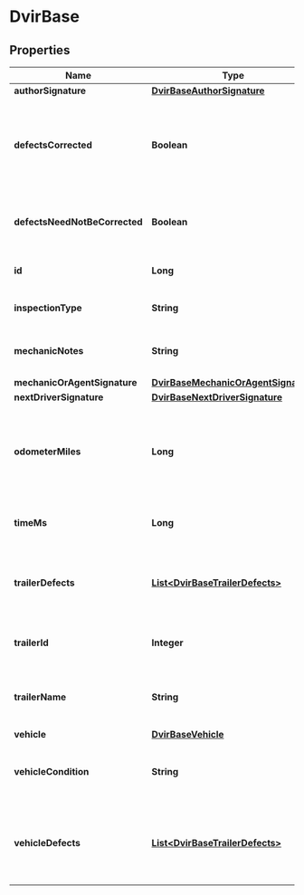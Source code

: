 
# DvirBase

## Properties
Name | Type | Description | Notes
------------ | ------------- | ------------- | -------------
**authorSignature** | [**DvirBaseAuthorSignature**](DvirBaseAuthorSignature.md) |  |  [optional]
**defectsCorrected** | **Boolean** | Signifies if the defects on the vehicle corrected after the DVIR is done. |  [optional]
**defectsNeedNotBeCorrected** | **Boolean** | Signifies if the defects on this vehicle can be ignored. |  [optional]
**id** | **Long** | The id of this DVIR record. |  [optional]
**inspectionType** | **String** | Inspection type of the DVIR. |  [optional]
**mechanicNotes** | **String** | The mechanics notes on the DVIR. |  [optional]
**mechanicOrAgentSignature** | [**DvirBaseMechanicOrAgentSignature**](DvirBaseMechanicOrAgentSignature.md) |  |  [optional]
**nextDriverSignature** | [**DvirBaseNextDriverSignature**](DvirBaseNextDriverSignature.md) |  |  [optional]
**odometerMiles** | **Long** | The odometer reading in miles for the vehicle when the DVIR was done. |  [optional]
**timeMs** | **Long** | Timestamp of this DVIR in UNIX milliseconds. |  [optional]
**trailerDefects** | [**List&lt;DvirBaseTrailerDefects&gt;**](DvirBaseTrailerDefects.md) | Defects registered for the trailer which was part of the DVIR. |  [optional]
**trailerId** | **Integer** | The id of the trailer which was part of the DVIR. |  [optional]
**trailerName** | **String** | The name of the trailer which was part of the DVIR. |  [optional]
**vehicle** | [**DvirBaseVehicle**](DvirBaseVehicle.md) |  |  [optional]
**vehicleCondition** | **String** | The condition of vechile on which DVIR was done. |  [optional]
**vehicleDefects** | [**List&lt;DvirBaseTrailerDefects&gt;**](DvirBaseTrailerDefects.md) | Defects registered for the vehicle which was part of the DVIR. |  [optional]



